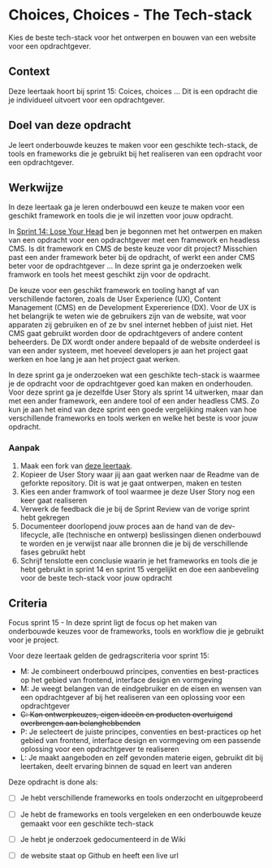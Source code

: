 
# Choices, Choices - The Tech-stack

Kies de beste tech-stack voor het ontwerpen en bouwen van een website voor een opdrachtgever.

## Context

Deze leertaak hoort bij sprint 15: Coices, choices ... Dit is een opdracht die je individueel uitvoert voor een opdrachtgever.

## Doel van deze opdracht

Je leert onderbouwde keuzes te maken voor een geschikte tech-stack, de tools en frameworks die je gebruikt bij het realiseren van een opdracht voor een opdrachtgever.

## Werkwijze

In deze leertaak ga je leren onderbouwd een keuze te maken voor een geschikt framework en tools die je wil inzetten voor jouw opdracht. 

In [Sprint 14: Lose Your Head](https://github.com/fdnd-task/lose-your-head-the-client-case) ben je begonnen met het ontwerpen en maken van een opdracht voor een opdrachtgever met een framework en headless CMS. Is dit framework en CMS de beste keuze voor dit project? Misschien past een ander framework beter bij de opdracht, of werkt een ander CMS beter voor de opdrachtgever ... In deze sprint ga je onderzoeken welk framwork en tools het meest geschikt zijn voor de opdracht. 

De keuze voor een geschikt framework en tooling hangt af van verschillende factoren, zoals de User Experience (UX), Content Management (CMS) en de Development Expererience (DX). Voor de UX is het belangrijk te weten wie de gebruikers zijn van de website, wat voor apparaten zij gebruiken en of ze bv snel internet hebben of juist niet. Het CMS gaat gebruikt worden door de opdrachtgevers of andere content beheerders. De DX wordt onder andere bepaald of de website onderdeel is van een ander systeem, met hoeveel developers je aan het project gaat werken en hoe lang je aan het project gaat werken. 

In deze sprint ga je onderzoeken wat een geschikte tech-stack is waarmee je de opdracht voor de opdrachtgever goed kan maken en onderhouden. Voor deze sprint ga je dezelfde User Story als sprint 14 uitwerken, maar dan met een ander framework, een andere tool of een ander headless CMS. Zo kun je aan het eind van deze sprint een goede vergelijking maken van hoe verschillende frameworks en tools werken en welke het beste is voor jouw opdracht. 


### Aanpak

1. Maak een fork van [deze leertaak](https://github.com/fdnd-task/choices-choices-the-tech-stack/).
2. Kopieer de User Story waar jij aan gaat werken naar de Readme van de geforkte repository. Dit is wat je gaat ontwerpen, maken en testen
3. Kies een ander framwork of tool waarmee je deze User Story nog een keer gaat realiseren
4. Verwerk de feedback die je bij de Sprint Review van de vorige sprint hebt gekregen
5. Documenteer doorlopend jouw proces aan de hand van de dev-lifecycle, alle (technische en ontwerp) beslissingen dienen onderbouwd te worden en je verwijst naar alle bronnen die je bij de verschillende fases gebruikt hebt
6. Schrijf tenslotte een conclusie waarin je het frameworks en tools die je hebt gebruikt in sprint 14 en sprint 15 vergelijkt en doe een aanbeveling voor de beste tech-stack voor jouw opdracht


## Criteria

Focus sprint 15 - In deze sprint ligt de focus op het maken van onderbouwde keuzes voor de frameworks, tools en workflow die je gebruikt voor je project.

Voor deze leertaak gelden de gedragscriteria voor sprint 15: 
* M: Je combineert onderbouwd principes, conventies en best-practices op het gebied van frontend, interface design en vormgeving
* M: Je weegt belangen van de eindgebruiker en de eisen en wensen van een opdrachtgever af bij het realiseren van een oplossing voor een opdrachtgever
* ~~C: Kan ontwerpkeuzes, eigen ideeën en producten overtuigend overbrengen aan belanghebbenden~~
* P: Je selecteert de juiste principes, conventies en best-practices op het gebied van frontend, interface design en vormgeving om een passende oplossing voor een opdrachtgever te realiseren
* L: Je maakt aangeboden en zelf gevonden materie eigen, gebruikt dit bij leertaken, deelt ervaring binnen de squad en leert van anderen

Deze opdracht is done als:

 - [ ] Je hebt verschillende frameworks en tools onderzocht en uitgeprobeerd
 - [ ] Je hebt de frameworks en tools vergeleken en een onderbouwde keuze gemaakt voor een geschikte tech-stack
 - [ ] Je hebt je onderzoek gedocumenteerd in de Wiki
 - [ ] de website staat op Github en heeft een live url
 
